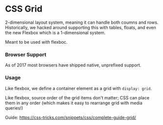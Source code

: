 # CSS Grid

2-dimensional layout system, meaning it can handle both coumns and rows. Historically, we hacked around supporting this with tables, floats, and even the new Flexbox which is a 1-dimensional system.

Meant to be used _with_ flexboc.

### Browser Support

As of 2017 most browsers have shipped native, unprefixed support.

### Usage

Like flexbox, we define a container element as a grid with `display: grid`.

Like flexbox, source order of the grid items don't matter; CSS can place them in any order (which makes it easy to rearrange grid with media queries!)

Guide:
https://css-tricks.com/snippets/css/complete-guide-grid/